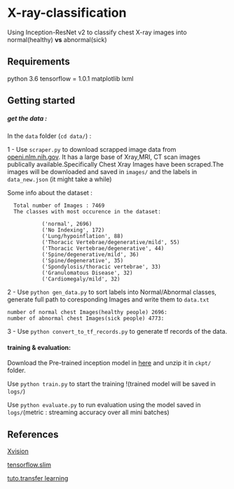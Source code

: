 # X-ray-classification

Using Inception-ResNet v2 to classify chest X-ray images into normal(healthy) **vs** abnormal(sick)


## Requirements

  python 3.6
  tensorflow = 1.0.1
  matplotlib
  lxml


## Getting started

##### get the data :
In the `data` folder (`cd data/`) :

  1 - Use `scraper.py` to download scrapped image data from [openi.nlm.nih.gov](https://openi.nlm.nih.gov/gridquery.php?q=&it=x,xg&sub=x&m=1&n=101). It has a large base of Xray,MRI, CT scan images publically available.Specifically Chest Xray Images have been scraped.The images will be downloaded and saved in `images/` and the labels in `data_new.json` (it might take a while)

  Some info about the dataset :
  ```
    Total number of Images : 7469
    The classes with most occurence in the dataset:

    		 ('normal', 2696)
    		 ('No Indexing', 172)
    		 ('Lung/hypoinflation', 88)
    		 ('Thoracic Vertebrae/degenerative/mild', 55)
    		 ('Thoracic Vertebrae/degenerative', 44)
    		 ('Spine/degenerative/mild', 36)
    		 ('Spine/degenerative', 35)
    		 ('Spondylosis/thoracic vertebrae', 33)
    		 ('Granulomatous Disease', 32)
    		 ('Cardiomegaly/mild', 32)
  ```
  2 - Use `python gen_data.py` to sort labels into Normal/Abnormal classes, generate full path to coresponding Images and write them to `data.txt`


  ```
  number of normal chest Images(healthy people) 2696:
  number of abnormal chest Images(sick people) 4773:
  ```

  3 - Use `python convert_to_tf_records.py` to generate tf records of the data.


#### training & evaluation:

  Download the Pre-trained inception model in [here](http://download.tensorflow.org/models/inception_resnet_v2_2016_08_30.tar.gz) and unzip it in `ckpt/` folder.

  Use `python train.py` to start the training !(trained model will be saved in `logs/`)

  Use `python evaluate.py` to run evaluation using the model saved in `logs/`(metric : streaming accuracy over all mini batches)

## References

  [Xvision](https://github.com/ayush1997/Xvision)

  [tensorflow.slim](https://github.com/tensorflow/models/tree/master/slim)

  [tuto.transfer learning](https://kwotsin.github.io/tech/2017/02/11/transfer-learning.html)
